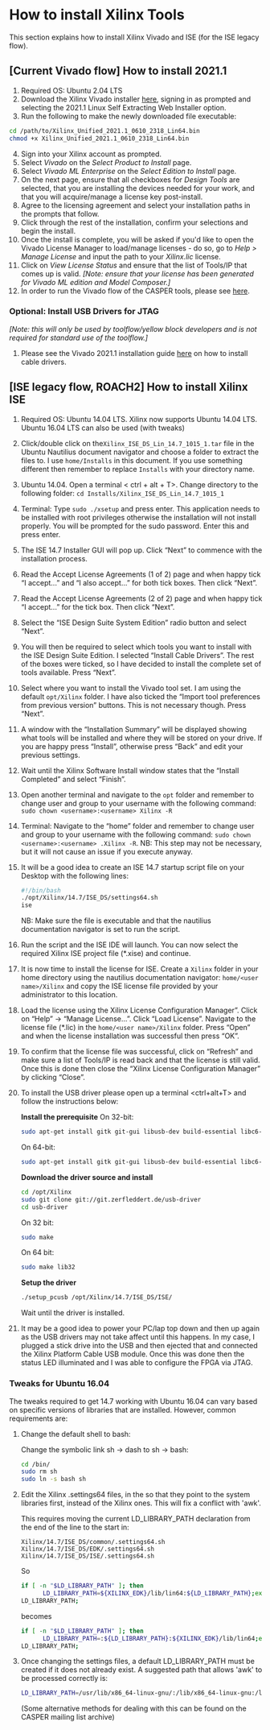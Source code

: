# How to install Xilinx Tools

This section explains how to install Xilinx Vivado and ISE (for the ISE legacy flow).

## [Current Vivado flow] How to install 2021.1

1. Required OS: Ubuntu 2.04 LTS
2. Download the Xilinx Vivado installer [here](https://www.xilinx.com/support/download/index.html/content/xilinx/en/downloadNav/vivado-design-tools/2021-1.html), signing in as prompted and selecting the 2021.1 Linux Self Extracting Web Installer option.
3. Run the following to make the newly downloaded file executable:
```bash
cd /path/to/Xilinx_Unified_2021.1_0610_2318_Lin64.bin
chmod +x Xilinx_Unified_2021.1_0610_2318_Lin64.bin
```
4. Sign into your Xilinx account as prompted.
5. Select *Vivado* on the *Select Product to Install* page.
6. Select *Vivado ML Enterprise* on the *Select Edition to Install* page.
7. On the next page, ensure that all checkboxes for *Design Tools* are selected, that you are installing the devices needed for your work, and that you will acquire/manage a license key post-install.
8. Agree to the licensing agreement and select  your installation paths in the prompts that follow.
9. Click through the rest of the installation, confirm your selections and begin the install.
10. Once the install is complete, you will be asked if you'd like to open the Vivado License Manager to load/manage licenses - do so, go to *Help > Manage License* and input the path to your *Xilinx.lic* license.
11. Click on *View License Status* and ensure that the list of Tools/IP that comes up is valid.
*[Note: ensure that your license has been generated for Vivado ML edition and Model Composer.]*
12. In order to run the Vivado flow of the CASPER tools, please see [here](https://casper-toolflow.readthedocs.io/en/latest/src/Configuring-the-Toolflow.html).
 
### Optional: Install USB Drivers for JTAG

*[Note: this will only be used by toolflow/yellow block developers and is not required for standard use of the toolflow.]*
1. Please see the Vivado 2021.1 installation guide [here](https://docs.xilinx.com/r/2021.1-English/ug973-vivado-release-notes-install-license/Installing-Cable-Drivers) on how to install cable drivers.

## [ISE legacy flow, ROACH2] How to install Xilinx ISE
1. Required OS: Ubuntu 14.04 LTS. Xilinx now supports Ubuntu 14.04 LTS. Ubuntu 16.04 LTS can also be used (with tweaks)
2. Click/double click on the``Xilinx_ISE_DS_Lin_14.7_1015_1.tar`` file in the Ubuntu Nautilius document navigator and choose a folder to extract the files to. I use ``home/Installs`` in this document. If you use something different then remember to replace ``Installs`` with your directory name.
3. Ubuntu 14.04. Open a terminal < ctrl + alt + T>. Change directory to the following folder: ``​cd Installs/Xilinx_ISE_DS_Lin_14.7_1015_1``
4. Terminal: Type ``sudo ./xsetup`` and press enter. This application needs to be installed with root privileges otherwise the installation will not install properly. You will be prompted for the sudo password. Enter this and press enter.
5. The ISE 14.7 Installer GUI will pop up. Click “Next” to commence with the installation process.
6. Read the Accept License Agreements (1 of 2) page and when happy tick “I accept...” and “I also accept...” for both tick boxes. Then click “Next”.
7. Read the Accept License Agreements (2 of 2) page and when happy tick “I accept...” for the tick box. Then click “Next”.
8. Select the “ISE Design Suite System Edition” radio button and select “Next”.
9. You will then be required to select which tools you want to install with the ISE Design Suite Edition. I selected “Install Cable Drivers”. The rest of the boxes were ticked, so I have decided to install the complete set of tools available. Press “Next”.
10. Select where you want to install the Vivado tool set. I am using the default ``opt/Xilinx`` folder. I have also ticked the “Import tool preferences from previous version” buttons. This is not necessary though. Press “Next”.
11. A window with the “Installation Summary” will be displayed showing what tools will be installed and where they will be stored on your drive. If you are happy press “Install”, otherwise press “Back” and edit your previous settings.
12. Wait until the Xilinx Software Install window states that the “Install Completed” and select “Finish”.
13. Open another terminal and navigate to the ``opt`` folder and remember to change user and group to your username with the following command: ``​sudo chown <username>:<username> Xilinx -R``
14. Terminal: Navigate to the “home” folder and remember to change user and group to your username with the following command: ``​sudo chown <username>:<username> .Xilinx -R``. NB: This step may not be necessary, but it will not cause an issue if you execute anyway.
15. It will be a good idea to create an ISE 14.7 startup script file on your Desktop with the following lines:
      ``` bash
      #!/bin/bash
      ./opt/Xilinx/14.7/ISE_DS/settings64.sh
      ise
      ```
      NB: Make sure the file is executable and that the nautilius documentation
      navigator is set to run the script.

16. Run the script and the ISE IDE will launch. You can now select the required Xilinx ISE project file (*.xise) and continue.
17. It is now time to install the license for ISE. Create a ``Xilinx`` folder in your home directory using the nautilius documentation navigator:
``home/<user name>/Xilinx`` and copy the ISE license file provided by your administrator to this location.
18. Load the license using the Xilinx License Configuration Manager”. Click on “Help” -> “Manage License...”. Click “Load License”. Navigate to the license file (*.lic) in the ``home/<user name>/Xilinx`` folder. Press “Open” and when the license installation was successful then press “OK”.
19. To confirm that the license file was successful, click on “Refresh” and make sure a list of Tools/IP is read back and that the license is still valid. Once this is done then close the “Xilinx License Configuration Manager” by clicking “Close”.
20. To install the USB driver please open up a terminal <ctrl+alt+T> and follow the instructions below:

      **Install the prerequisite**
      On 32-bit: 
      ```bash
      sudo apt-get install gitk git-gui libusb-dev build-essential libc6-dev fxload
      ```
      On 64-bit: 
      ```bash
      sudo apt-get install gitk git-gui libusb-dev build-essential libc6-dev-i386 fxload
      ```

      **Download the driver source and install**
      ```bash 
      cd /opt/Xilinx
      sudo git clone git://git.zerfleddert.de/usb-driver
      cd usb-driver
      ```
      On 32 bit: 
      ```bash
      sudo make
      ```
      On 64 bit: 
      ```bash
      sudo make lib32
      ```

      **Setup the driver**

      ```bash
      ./setup_pcusb /opt/Xilinx/14.7/ISE_DS/ISE/
      ```
      Wait until the driver is installed.

21. It may be a good idea to power your PC/lap top down and then up again as the USB drivers may not take affect until this happens. In my case, I plugged a stick drive into the USB and then ejected that and connected the Xilinx Platform Cable USB module. Once this was done then the status LED illuminated and I was able to configure the FPGA via JTAG.

### Tweaks for Ubuntu 16.04

The tweaks required to get 14.7 working with Ubuntu 16.04 can vary based on specific versions of libraries that are installed. However, common requirements are:

1. Change the default shell to bash: 

      Change the symbolic link sh -> dash to sh -> bash:
      ```bash
      cd /bin/
      sudo rm sh
      sudo ln -s bash sh
      ```
2. Edit the Xilinx .settings64 files, in the so that they point to the system libraries first, instead of the Xilinx ones. This will fix a conflict with 'awk'. 

      This requires moving the current LD_LIBRARY_PATH declaration from the end of the line to the start in:
      ```
      Xilinx/14.7/ISE_DS/common/.settings64.sh
      Xilinx/14.7/ISE_DS/EDK/.settings64.sh
      Xilinx/14.7/ISE_DS/ISE/.settings64.sh
      ```
      So
      ```bash
      if [ -n "$LD_LIBRARY_PATH" ]; then
            LD_LIBRARY_PATH=${XILINX_EDK}/lib/lin64:${LD_LIBRARY_PATH};export
      LD_LIBRARY_PATH;
      ```
      becomes

      ```bash
      if [ -n "$LD_LIBRARY_PATH" ]; then
            LD_LIBRARY_PATH=:${LD_LIBRARY_PATH}:${XILINX_EDK}/lib/lin64;export
      LD_LIBRARY_PATH;
      ```
3. Once changing the settings files, a default LD_LIBRARY_PATH must be created if it does not already exist. A suggested path that allows 'awk' to be processed correctly is:
      ```bash
      LD_LIBRARY_PATH=/usr/lib/x86_64-linux-gnu/:/lib/x86_64-linux-gnu:/lib64/:/lib/
      ```

      (Some alternative methods for dealing with this can be found on the CASPER mailing list archive)

